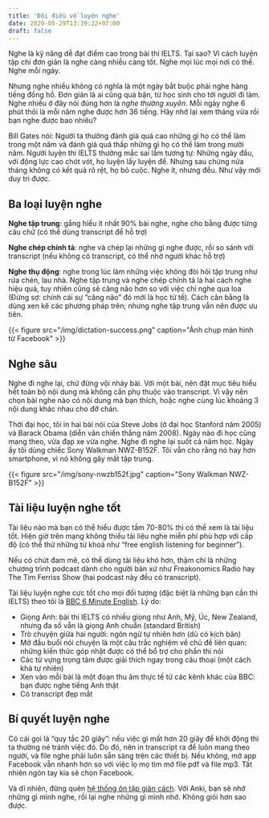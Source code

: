 ```yaml
---
title: 'Đôi điều về luyện nghe'
date: 2020-05-29T13:39:22+07:00
draft: false
---
```


Nghe là kỹ năng dễ đạt điểm cao trong bài thi IELTS. Tại sao? Vì cách luyện tập chỉ đơn giản là nghe càng nhiều càng tốt. Nghe mọi lúc mọi nơi có thể. Nghe mỗi ngày.

Nhưng nghe nhiều không có nghĩa là một ngày bắt buộc phải nghe hàng tiếng đồng hồ. Đơn giản là ai cũng quá bận, từ học sinh cho tới người đi làm. Nghe nhiều ở đây nói đúng hơn là _nghe thường xuyên_. Mỗi ngày nghe 6 phút thôi là mỗi năm nghe được hơn 36 tiếng. Hãy nhớ lại xem tháng vừa rồi bạn nghe được bao nhiêu?

Bill Gates nói: Người ta thường đánh giá quá cao những gì họ có thể làm trong một năm và đánh giá quá thấp những gì họ có thể làm trong mười năm. Người luyện thi IELTS thường mắc sai lầm tương tự: Những ngày đầu, với động lực cao chót vót, họ luyện lấy luyện để. Nhưng sau chừng nửa tháng không có kết quả rõ rệt, họ bỏ cuộc. Nghe ít, nhưng đều. Như vậy mới duy trì được.

## Ba loại luyện nghe

**Nghe tập trung**: gắng hiểu ít nhất 90% bài nghe, nghe cho bằng được từng câu chữ (có thể dùng transcript để hỗ trợ)

**Nghe chép chính tả**: nghe và chép lại những gì nghe được, rồi so sánh với transcript (nếu không có transcript, có thể nhờ người khác hỗ trợ)

**Nghe thụ động**: nghe trong lúc làm những việc không đòi hỏi tập trung như rửa chén, lau nhà.
Nghe tập trung và nghe chép chính tả là hai cách nghe hiệu quả, tuy nhiên cũng sẽ căng não hơn so với việc chỉ nghe qua loa (Đừng sợ: chính cái sự “căng não” đó mới là học tử tế). Cách cân bằng là dùng xen kẽ các phương pháp trên; nhưng nghe tập trung vẫn nên được ưu tiên.

{{< figure src="/img/dictation-success.png" caption="Ảnh chụp màn hình từ Facebook" >}}

## Nghe sâu

Nghe đi nghe lại, chứ đừng vội nhảy bài. Với một bài, nên đặt mục tiêu hiểu hết toàn bộ nội dung mà không cần phụ thuộc vào transcript. Vì vậy nên chọn bài nghe nào có nội dung mà bạn thích, hoặc nghe cùng lúc khoảng 3 nội dung khác nhau cho đỡ chán.

Thời đại học, tôi in hai bài nói của Steve Jobs (ở đại học Stanford năm 2005) và Barack Obama (diễn văn chiến thắng năm 2008). Ngày nào đi học cũng mang theo, vừa đạp xe vừa nghe. Nghe đi nghe lại suốt cả năm học. Ngày ấy tôi dùng chiếc Sony Walkman NWZ-B152F. Tôi vẫn cho rằng nó hay hơn smartphone, vì nó không gây mất tập trung.

{{< figure src="/img/sony-nwzb152f.jpg" caption="Sony Walkman NWZ-B152F" >}}

## Tài liệu luyện nghe tốt

Tài liệu nào mà bạn có thể hiểu được tầm 70-80% thì có thể xem là tài liệu tốt. Hiện giờ trên mạng không thiếu tài liệu nghe miễn phí phù hợp với cấp độ (có thể thử những từ khoá như “free english listening for beginner”).

Nếu có chút đam mê, có thể dùng tài liệu khó hơn, thậm chí là những chương trình podcast dành cho người bản xứ như Freakonomics Radio hay The Tim Ferriss Show (hai podcast này đều có transcript).

Tài liệu luyện nghe cực tốt cho mọi đối tượng (đặc biệt là những bạn cần thi IELTS) theo tôi là [BBC 6 Minute English](https://www.bbc.co.uk/learningenglish/english/features/6-minute-english). Lý do:

- Giọng Anh: bài thi IELTS có nhiều giọng như Anh, Mỹ, Úc, New Zealand, nhưng đa số vẫn là giọng Anh chuẩn (standard British)
- Trò chuyện giữa hai người: ngôn ngữ tự nhiên hơn (dù có kịch bản)
- Mở đầu buổi nói chuyện là một câu trắc nghiệm về chủ đề liên quan: những kiến thức góp nhặt được có thể bổ trợ cho phần thi nói
- Các từ vựng trọng tâm được giải thích ngay trong câu thoại (một cách khá tự nhiên)
- Xen vào mỗi bài là một đoạn thu âm thực tế từ các kênh khác của BBC: bạn được nghe tiếng Anh thật
- Có transcript đẹp mắt

## Bí quyết luyện nghe

Có cái gọi là “quy tắc 20 giây”: nếu việc gì mất hơn 20 giây để khởi động thì ta thường né tránh việc đó. Do đó, nên in transcript ra để luôn mang theo người, và file nghe phải luôn sẵn sàng trên các thiết bị. Nếu không, mở app Facebook vẫn nhanh hơn so với việc lọ mọ tìm mở file pdf và file mp3. Tất nhiên ngón tay kia sẽ chọn Facebook.

Và dĩ nhiên, đừng quên [hệ thống ôn tập giãn cách](https://dqnotes.com/hoc/srs/). Với Anki, bạn sẽ nhớ những gì mình nghe, rồi lại nghe những gì mình nhớ. Không giỏi hơn sao được.
